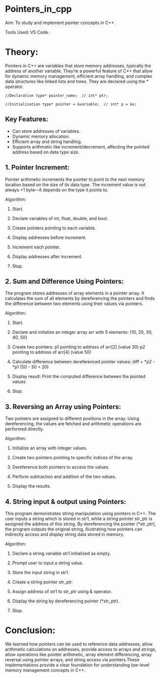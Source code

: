 # Pointers_in_cpp

Aim: To study and implement pointer concepts in C++.

Tools Used: VS Code.

# Theory:

Pointers in C++ are variables that store memory addresses, typically the address of another variable. They’re a powerful feature of C++ that allow for dynamic memory management, efficient array handling, and complex data structures like linked lists and trees. They are declared using the * operator.

`//Declaration
type* pointer_name;  // int* ptr;`

`//Initialization
type* pointer = &variable;  // int* p = &x;`

## Key Features:
* Can store addresses of variables.
* Dynamic memory allocation.
* Efficient array and string handling.
* Supports arithmetic like increment/decrement, affecting the pointed address based on data type size.

## 1. Pointer Increment:

Pointer arithmetic increments the pointer to point to the next memory location based on the size of its data type. The increment value is not always +1 byte—it depends on the type it points to.

Algorithm:

1. Start.
  
2. Declare variables of int, float, double, and bool.
   
3. Create pointers pointing to each variable.

4. Display addresses before increment.

5. Increment each pointer.

6. Display addresses after increment.

7. Stop.

## 2. Sum and Difference Using Pointers:

The program stores addresses of array elements in a pointer array. It calculates the sum of all elements by dereferencing the pointers and finds the difference between two elements using their values via pointers. 

Algorithm:

1. Start.

2. Declare and initialize an integer array arr with 5 elements: {10, 20, 30, 40, 50}

3. Create two pointers: p1 pointing to address of arr[2] (value 30) p2 pointing to address of arr[4] (value 50)

4. Calculate difference between dereferenced pointer values: diff = *p2 - *p1 (50 - 30 = 20)

5. Display result: Print the computed difference between the pointed values

6. Stop.

## 3. Reversing an Array using Pointers:

Two pointers are assigned to different positions in the array. Using dereferencing, the values are fetched and arithmetic operations are performed directly.

Algorithm:

1. Initialize an array with integer values.

2. Create two pointers pointing to specific indices of the array.

3. Dereference both pointers to access the values.

4. Perform subtraction and addition of the two values.

5. Display the results.

## 4. String input & output using Pointers:

This program demonstrates string manipulation using pointers in C++. The user inputs a string which is stored in str1, while a string pointer str_ptr is assigned the address of this string. By dereferencing the pointer (*str_ptr), the program outputs the original string, illustrating how pointers can indirectly access and display string data stored in memory.

Algorithm:

1. Declare a string variable str1 initialized as empty.

2. Prompt user to input a string value.

3. Store the input string in str1.

4. Create a string pointer str_ptr.

5. Assign address of str1 to str_ptr using & operator.

6. Display the string by dereferencing pointer (*str_ptr).

7. Stop.

# Conclusion:
We learned how pointers can be used to reference data addresses, allow arithmetic calculations on addresses, provide access to arrays and strings, allow operations like pointer arithmetic, array element differencing, array reversal using pointer arrays, and string access via pointers.These implementations provide a clear foundation for understanding low-level memory management concepts in C++.
